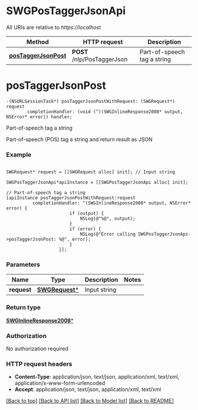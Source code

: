 # SWGPosTaggerJsonApi

All URIs are relative to *https://localhost*

Method | HTTP request | Description
------------- | ------------- | -------------
[**posTaggerJsonPost**](SWGPosTaggerJsonApi.md#postaggerjsonpost) | **POST** /nlp/PosTaggerJson | Part-of-speech tag a string


# **posTaggerJsonPost**
```objc
-(NSURLSessionTask*) posTaggerJsonPostWithRequest: (SWGRequest*) request
        completionHandler: (void (^)(SWGInlineResponse2008* output, NSError* error)) handler;
```

Part-of-speech tag a string

Part-of-speech (POS) tag a string and return result as JSON

### Example 
```objc

SWGRequest* request = [[SWGRequest alloc] init]; // Input string

SWGPosTaggerJsonApi*apiInstance = [[SWGPosTaggerJsonApi alloc] init];

// Part-of-speech tag a string
[apiInstance posTaggerJsonPostWithRequest:request
          completionHandler: ^(SWGInlineResponse2008* output, NSError* error) {
                        if (output) {
                            NSLog(@"%@", output);
                        }
                        if (error) {
                            NSLog(@"Error calling SWGPosTaggerJsonApi->posTaggerJsonPost: %@", error);
                        }
                    }];
```

### Parameters

Name | Type | Description  | Notes
------------- | ------------- | ------------- | -------------
 **request** | [**SWGRequest***](SWGRequest.md)| Input string | 

### Return type

[**SWGInlineResponse2008***](SWGInlineResponse2008.md)

### Authorization

No authorization required

### HTTP request headers

 - **Content-Type**: application/json, text/json, application/xml, text/xml, application/x-www-form-urlencoded
 - **Accept**: application/json, text/json, application/xml, text/xml

[[Back to top]](#) [[Back to API list]](../README.md#documentation-for-api-endpoints) [[Back to Model list]](../README.md#documentation-for-models) [[Back to README]](../README.md)

